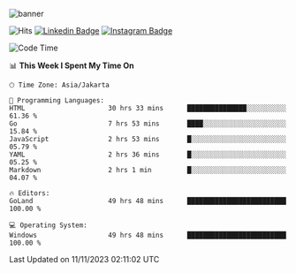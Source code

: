 ![banner](https://readme-typing-svg.herokuapp.com/?lines=Hello,+There!+👋;This+is+ryanbekhen....;Nice+to+meet+you!&center=false)

![Hits](https://hits.seeyoufarm.com/api/count/incr/badge.svg?url=https%3A%2F%2Fgithub.com%2Fryanbekhen%2Fhit-counter&count_bg=%2379C83D&title_bg=%23555555&icon=github.svg&icon_color=%23E7E7E7&title=Provile+views&edge_flat=true)
[![Linkedin Badge](https://img.shields.io/badge/-LinkedIn-0e76a8?style=flat-square&logo=Linkedin&logoColor=white)](https://linkedin.com/in/ryanbekhen)
[![Instagram Badge](https://img.shields.io/badge/-Instagram-e4405f?style=flat-square&logo=Instagram&logoColor=white)](https://instagram.com/ryanbekhen.dev/)

<!--START_SECTION:waka-->
![Code Time](http://img.shields.io/badge/Code%20Time-821%20hrs%2043%20mins-blue)

📊 **This Week I Spent My Time On** 

```text
🕑︎ Time Zone: Asia/Jakarta

💬 Programming Languages: 
HTML                     30 hrs 33 mins      ███████████████░░░░░░░░░░   61.36 % 
Go                       7 hrs 53 mins       ████░░░░░░░░░░░░░░░░░░░░░   15.84 % 
JavaScript               2 hrs 53 mins       █░░░░░░░░░░░░░░░░░░░░░░░░   05.79 % 
YAML                     2 hrs 36 mins       █░░░░░░░░░░░░░░░░░░░░░░░░   05.25 % 
Markdown                 2 hrs 1 min         █░░░░░░░░░░░░░░░░░░░░░░░░   04.07 % 

🔥 Editors: 
GoLand                   49 hrs 48 mins      █████████████████████████   100.00 % 

💻 Operating System: 
Windows                  49 hrs 48 mins      █████████████████████████   100.00 % 
```


 Last Updated on 11/11/2023 02:11:02 UTC
<!--END_SECTION:waka-->
